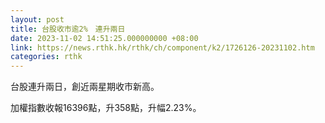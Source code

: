 ```yaml
---
layout: post
title: 台股收市逾2%　連升兩日
date: 2023-11-02 14:51:25.000000000 +08:00
link: https://news.rthk.hk/rthk/ch/component/k2/1726126-20231102.htm
categories: rthk
---
```


台股連升兩日，創近兩星期收市新高。

加權指數收報16396點，升358點，升幅2.23%。
